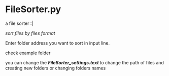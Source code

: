 # FileSorter.py
 a file sorter :|

<i>sort files by files format</i>

Enter folder address you want to sort in input line.

check example folder

<!-- <img src="https://github.com/a2py/FileSorter.py/blob/main/images/Screenshot%20.png?raw=true"></img> -->

you can change the <i><b>FileSorter_settings.text </i></b> to change the path of files and creating new folders or changing folders names